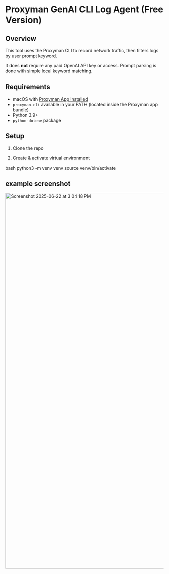 # Proxyman GenAI CLI Log Agent (Free Version)

## Overview

This tool uses the Proxyman CLI to record network traffic, then filters logs by user prompt keyword.

It does **not** require any paid OpenAI API key or access. Prompt parsing is done with simple local keyword matching.

## Requirements

- macOS with [Proxyman App installed](https://proxyman.io)
- `proxyman-cli` available in your PATH (located inside the Proxyman app bundle)
- Python 3.9+
- `python-dotenv` package

## Setup

1. Clone the repo

2. Create & activate virtual environment

bash
python3 -m venv venv
source venv/bin/activate


## **example screenshot**

<img width="1196" alt="Screenshot 2025-06-22 at 3 04 18 PM" src="https://github.com/user-attachments/assets/89b7e303-33c4-46f9-836e-9a6eb0ccce1a" />




